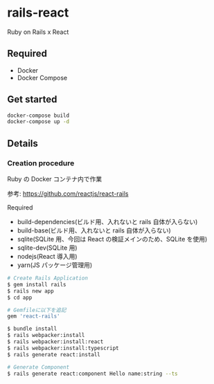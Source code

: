 # rails-react

Ruby on Rails x React

## Required

- Docker
- Docker Compose

## Get started

```sh
docker-compose build
docker-compose up -d
```

## Details

### Creation procedure

Ruby の Docker コンテナ内で作業

参考: https://github.com/reactjs/react-rails

Required

- build-dependencies(ビルド用、入れないと rails 自体が入らない)
- build-base(ビルド用、入れないと rails 自体が入らない)
- sqlite(SQLite 用、今回は React の検証メインのため、SQLite を使用)
- sqlite-dev(SQLite 用)
- nodejs(React 導入用)
- yarn(JS パッケージ管理用)

```sh
# Create Rails Application
$ gem install rails
$ rails new app
$ cd app

# Gemfileに以下を追記
gem 'react-rails'

$ bundle install
$ rails webpacker:install
$ rails webpacker:install:react
$ rails webpacker:install:typescript
$ rails generate react:install

# Generate Component
$ rails generate react:component Hello name:string --ts
```